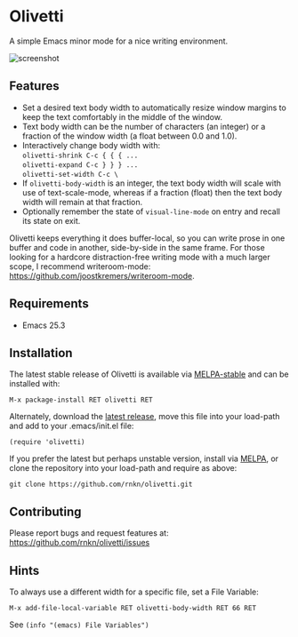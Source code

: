 # Olivetti #

A simple Emacs minor mode for a nice writing environment.

![screenshot](https://f002.backblazeb2.com/file/pwr-share/olivetti.png)

## Features ##

- Set a desired text body width to automatically resize window margins to
  keep the text comfortably in the middle of the window.
- Text body width can be the number of characters (an integer) or a fraction
  of the window width (a float between 0.0 and 1.0).
- Interactively change body width with:  
  `olivetti-shrink C-c { { { ...`  
  `olivetti-expand C-c } } } ...`  
  `olivetti-set-width C-c \`
- If `olivetti-body-width` is an integer, the text body width will scale with
  use of text-scale-mode, whereas if a fraction (float) then the text body
  width will remain at that fraction.
- Optionally remember the state of `visual-line-mode` on entry and recall its
  state on exit.

Olivetti keeps everything it does buffer-local, so you can write prose in one
buffer and code in another, side-by-side in the same frame. For those looking
for a hardcore distraction-free writing mode with a much larger scope, I
recommend writeroom-mode: https://github.com/joostkremers/writeroom-mode.

## Requirements ##

- Emacs 25.3

## Installation ##

The latest stable release of Olivetti is available via [MELPA-stable][]
and can be installed with:

    M-x package-install RET olivetti RET

Alternately, download the [latest release][], move this file into your
load-path and add to your .emacs/init.el file:

    (require 'olivetti)

If you prefer the latest but perhaps unstable version, install via
[MELPA][], or clone the repository into your load-path and require as
above:

    git clone https://github.com/rnkn/olivetti.git

[melpa]: https://melpa.org/#/olivetti "MELPA"
[melpa-stable]: https://stable.melpa.org/#/olivetti "MELPA-stable"
[latest release]: https://github.com/rnkn/olivetti/releases/latest "Olivetti latest release"

## Contributing ##

Please report bugs and request features at:
https://github.com/rnkn/olivetti/issues

## Hints ##

To always use a different width for a specific file, set a File
Variable:

    M-x add-file-local-variable RET olivetti-body-width RET 66 RET

See `(info "(emacs) File Variables")`
